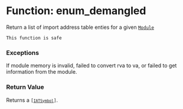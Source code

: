 # Function: enum_demangled

Return a list of import address table enties for a given [`Module`](../modules/objects-module.md)

```admonish success title=""
This function is safe
```

### Exceptions
If module memory is invalid, failed to convert rva to va, or failed to get information from the module.

### Return Value
Returns a <code>[[`IATSymbol`](./objects-iatsymbol.md)]</code>.
